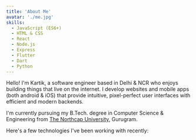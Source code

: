 ```yaml
---
title: 'About Me'
avatar: './me.jpg'
skills:
  - JavaScript (ES6+)
  - HTML & CSS
  - React
  - Node.js
  - Express
  - Flutter
  - Dart
  - Python
---
```


Hello! I'm Kartik, a software engineer based in Delhi & NCR who enjoys building things that live on the internet. I develop websites and mobile apps (both android & iOS) that provide intuitive, pixel-perfect user interfaces with efficient and modern backends.

I'm currently pursuing my B.Tech. degree in Computer Science & Engineering from [The Northcap University](https://www.ncuindia.edu/), Gurugram.

Here's a few technologies I've been working with recently:
